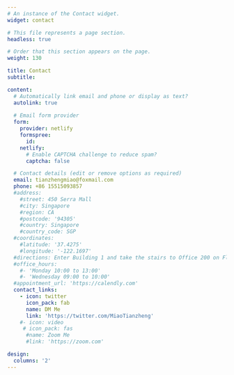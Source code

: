```yaml
---
# An instance of the Contact widget.
widget: contact

# This file represents a page section.
headless: true

# Order that this section appears on the page.
weight: 130

title: Contact
subtitle:

content:
  # Automatically link email and phone or display as text?
  autolink: true
  
  # Email form provider
  form:
    provider: netlify
    formspree:
      id:
    netlify:
      # Enable CAPTCHA challenge to reduce spam?
      captcha: false

  # Contact details (edit or remove options as required)
  email: tianzhengmiao@foxmail.com
  phone: +86 15515093857
  #address:
    #street: 450 Serra Mall
    #city: Singapore
    #region: CA
    #postcode: '94305'
    #country: Singapore
    #country_code: SGP
  #coordinates:
    #latitude: '37.4275'
    #longitude: '-122.1697'
  #directions: Enter Building 1 and take the stairs to Office 200 on Floor 2
  #office_hours:
    #- 'Monday 10:00 to 13:00'
    #- 'Wednesday 09:00 to 10:00'
  #appointment_url: 'https://calendly.com'
  contact_links:
    - icon: twitter
      icon_pack: fab
      name: DM Me
      link: 'https://twitter.com/MiaoTianzheng'
    #- icon: video
     # icon_pack: fas
      #name: Zoom Me
      #link: 'https://zoom.com'

design:
  columns: '2'
---
```

